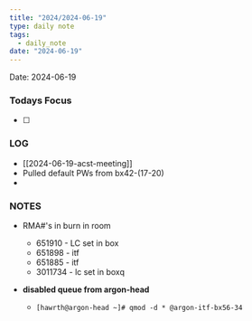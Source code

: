 ```yaml
---
title: "2024/2024-06-19"
type: daily note
tags:
  - daily_note
date: "2024-06-19"
---
```

Date: 2024-06-19


### Todays Focus
- [ ] 


### LOG
- [[2024-06-19-acst-meeting]]
- Pulled default PWs from bx42-(17-20)
- 



### NOTES
- RMA#'s in burn in room
	- 651910 - LC set in box
	- 651898 - itf
	- 651885 - itf
	- 3011734 - lc set in boxq

 - **disabled queue from argon-head**
	- `[hawrth@argon-head ~]# qmod -d * @argon-itf-bx56-34`

